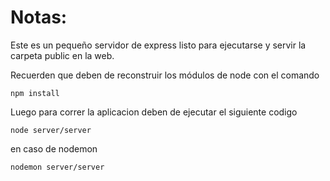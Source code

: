 # Notas:

Este es un pequeño servidor de express listo para ejecutarse y servir la carpeta public en la web.

Recuerden que deben de reconstruir los módulos de node con el comando

```
npm install
```

Luego para correr la aplicacion deben de ejecutar el siguiente codigo

```
node server/server
```

en caso de nodemon

```
nodemon server/server
```
